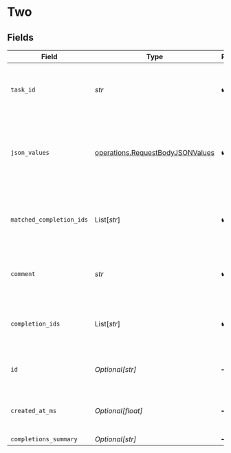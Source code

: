 # Two


## Fields

| Field                                                                                | Type                                                                                 | Required                                                                             | Description                                                                          |
| ------------------------------------------------------------------------------------ | ------------------------------------------------------------------------------------ | ------------------------------------------------------------------------------------ | ------------------------------------------------------------------------------------ |
| `task_id`                                                                            | *str*                                                                                | :heavy_check_mark:                                                                   | The unique identifier for the task associated with this feedback.                    |
| `json_values`                                                                        | [operations.RequestBodyJSONValues](../../models/operations/requestbodyjsonvalues.md) | :heavy_check_mark:                                                                   | The values of the feedback. Must be valid JSON according to the task schema.         |
| `matched_completion_ids`                                                             | List[*str*]                                                                          | :heavy_check_mark:                                                                   | The matched completion ids associated with this feedback.                            |
| `comment`                                                                            | *str*                                                                                | :heavy_check_mark:                                                                   | The comment associated with this feedback.                                           |
| `completion_ids`                                                                     | List[*str*]                                                                          | :heavy_check_mark:                                                                   | The completion ids to associate with this feedback.                                  |
| `id`                                                                                 | *Optional[str]*                                                                      | :heavy_minus_sign:                                                                   | The unique identifier for this feedback.                                             |
| `created_at_ms`                                                                      | *Optional[float]*                                                                    | :heavy_minus_sign:                                                                   | The epoch this schema was created.                                                   |
| `completions_summary`                                                                | *Optional[str]*                                                                      | :heavy_minus_sign:                                                                   | N/A                                                                                  |